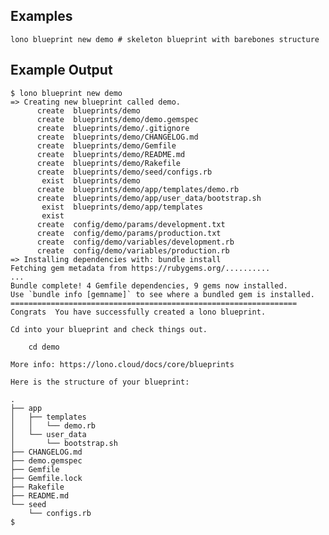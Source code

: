 ## Examples

    lono blueprint new demo # skeleton blueprint with barebones structure

## Example Output

    $ lono blueprint new demo
    => Creating new blueprint called demo.
          create  blueprints/demo
          create  blueprints/demo/demo.gemspec
          create  blueprints/demo/.gitignore
          create  blueprints/demo/CHANGELOG.md
          create  blueprints/demo/Gemfile
          create  blueprints/demo/README.md
          create  blueprints/demo/Rakefile
          create  blueprints/demo/seed/configs.rb
           exist  blueprints/demo
          create  blueprints/demo/app/templates/demo.rb
          create  blueprints/demo/app/user_data/bootstrap.sh
           exist  blueprints/demo/app/templates
           exist
          create  config/demo/params/development.txt
          create  config/demo/params/production.txt
          create  config/demo/variables/development.rb
          create  config/demo/variables/production.rb
    => Installing dependencies with: bundle install
    Fetching gem metadata from https://rubygems.org/..........
    ...
    Bundle complete! 4 Gemfile dependencies, 9 gems now installed.
    Use `bundle info [gemname]` to see where a bundled gem is installed.
    ================================================================
    Congrats  You have successfully created a lono blueprint.

    Cd into your blueprint and check things out.

        cd demo

    More info: https://lono.cloud/docs/core/blueprints

    Here is the structure of your blueprint:

    .
    ├── app
    │   ├── templates
    │   │   └── demo.rb
    │   └── user_data
    │       └── bootstrap.sh
    ├── CHANGELOG.md
    ├── demo.gemspec
    ├── Gemfile
    ├── Gemfile.lock
    ├── Rakefile
    ├── README.md
    └── seed
        └── configs.rb
    $